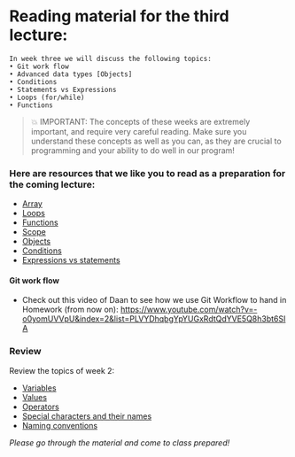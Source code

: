 # Reading material for the third lecture:

```
In week three we will discuss the following topics:
• Git work flow
• Advanced data types [Objects]
• Conditions
• Statements vs Expressions
• Loops (for/while)
• Functions
```


> :boom: IMPORTANT: The concepts of these weeks are extremely important, and require very careful reading. 
> Make sure you understand these concepts as well as you can, as they are crucial to programming and your ability to do well in our program!

### Here are resources that we like you to read as a preparation for the coming lecture:

- [Array](http://javascript.info/array)
- [Loops](http://javascript.info/while-for)
- [Functions](http://javascript.info/function-basics)
- [Scope](https://github.com/HackYourFuture/fundamentals/blob/master/fundamentals/scope.md)
- [Objects](http://javascript.info/object)
- [Conditions](http://javascript.info/ifelse)
- [Expressions vs statements](https://www.youtube.com/watch?v=WVyCrI1cHi8)

#### Git work flow
- Check out this video of Daan to see how we use Git Workflow to hand in Homework (from now on): https://www.youtube.com/watch?v=-o0yomUVVpU&index=2&list=PLVYDhqbgYpYUGxRdtQdYVE5Q8h3bt6SIA

### Review

Review the topics of week 2:

- [Variables](./../../../../fundamentals/blob/master/fundamentals/variables.md)
- [Values](./../../../../fundamentals/blob/master/fundamentals/values.md)
- [Operators](./../../../../fundamentals/blob/master/fundamentals/operators.md)
- [Special characters and their names](./../../../../fundamentals/blob/master/fundamentals/names_of_special_characters.md)
- [Naming conventions](./../../../../fundamentals/blob/master/fundamentals/naming_conventions.md)

_Please go through the material and come to class prepared!_
